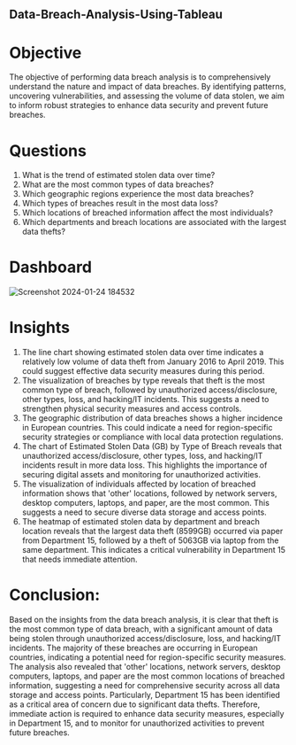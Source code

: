 ## Data-Breach-Analysis-Using-Tableau

# Objective 
The objective of performing data breach analysis is to comprehensively understand the nature and impact of data breaches. By identifying patterns, uncovering vulnerabilities, and assessing the volume of data stolen, we aim to inform robust strategies to enhance data security and prevent future breaches.

# Questions
1.	What is the trend of estimated stolen data over time?
2.	What are the most common types of data breaches?
3.	Which geographic regions experience the most data breaches?
4.	Which types of breaches result in the most data loss?
5.	Which locations of breached information affect the most individuals?
6.	Which departments and breach locations are associated with the largest data thefts?

# Dashboard
![Screenshot 2024-01-24 184532](https://github.com/SanchiSatam/Data-Breach-Analysis/assets/68892516/7c7eb3b9-5cd4-41c5-908b-574006e2a5c4)

# Insights
1. The line chart showing estimated stolen data over time indicates a relatively low volume of data theft from January 2016 to April 2019. This could suggest effective data security measures during this period.
2. The visualization of breaches by type reveals that theft is the most common type of breach, followed by unauthorized access/disclosure, other types, loss, and hacking/IT incidents. This suggests a need to strengthen physical security measures and access controls.
3. The geographic distribution of data breaches shows a higher incidence in European countries. This could indicate a need for region-specific security strategies or compliance with local data protection regulations.
4. The chart of Estimated Stolen Data (GB) by Type of Breach reveals that unauthorized access/disclosure, other types, loss, and hacking/IT incidents result in more data loss. This highlights the importance of securing digital assets and monitoring for unauthorized activities.
5. The visualization of individuals affected by location of breached information shows that 'other' locations, followed by network servers, desktop computers, laptops, and paper, are the most common. This suggests a need to secure diverse data storage and access points.
6. The heatmap of estimated stolen data by department and breach location reveals that the largest data theft (8599GB) occurred via paper from Department 15, followed by a theft of 5063GB via laptop from the same department. This indicates a critical vulnerability in Department 15 that needs immediate attention.

# Conclusion:
Based on the insights from the data breach analysis, it is clear that theft is the most common type of data breach, with a significant amount of data being stolen through unauthorized access/disclosure, loss, and hacking/IT incidents. The majority of these breaches are occurring in European countries, indicating a potential need for region-specific security measures. The analysis also revealed that 'other' locations, network servers, desktop computers, laptops, and paper are the most common locations of breached information, suggesting a need for comprehensive security across all data storage and access points. Particularly, Department 15 has been identified as a critical area of concern due to significant data thefts. Therefore, immediate action is required to enhance data security measures, especially in Department 15, and to monitor for unauthorized activities to prevent future breaches.

